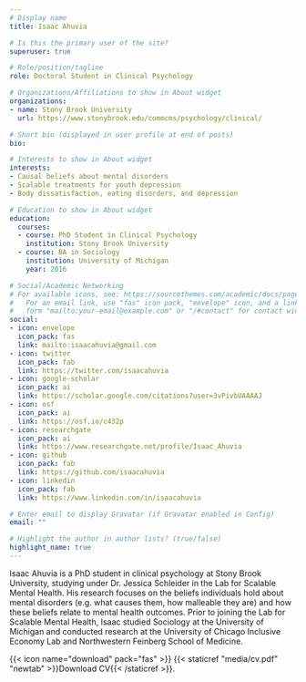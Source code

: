 ```yaml
---
# Display name
title: Isaac Ahuvia

# Is this the primary user of the site?
superuser: true

# Role/position/tagline
role: Doctoral Student in Clinical Psychology

# Organizations/Affiliations to show in About widget
organizations:
- name: Stony Brook University
  url: https://www.stonybrook.edu/commcms/psychology/clinical/

# Short bio (displayed in user profile at end of posts)
bio: 

# Interests to show in About widget
interests:
- Causal beliefs about mental disorders
- Scalable treatments for youth depression
- Body dissatisfaction, eating disorders, and depression

# Education to show in About widget
education:
  courses:
  - course: PhD Student in Clinical Psychology
    institution: Stony Brook University
  - course: BA in Sociology
    institution: University of Michigan
    year: 2016

# Social/Academic Networking
# For available icons, see: https://sourcethemes.com/academic/docs/page-builder/#icons
#   For an email link, use "fas" icon pack, "envelope" icon, and a link in the
#   form "mailto:your-email@example.com" or "/#contact" for contact widget.
social:
- icon: envelope
  icon_pack: fas
  link: mailto:isaacahuvia@gmail.com
- icon: twitter
  icon_pack: fab
  link: https://twitter.com/isaacahuvia
- icon: google-scholar
  icon_pack: ai
  link: https://scholar.google.com/citations?user=3vPivbUAAAAJ
- icon: osf
  icon_pack: ai
  link: https://osf.io/c432p
- icon: researchgate
  icon_pack: ai
  link: https://www.researchgate.net/profile/Isaac_Ahuvia
- icon: github
  icon_pack: fab
  link: https://github.com/isaacahuvia
- icon: linkedin
  icon_pack: fab
  link: https://www.linkedin.com/in/isaacahuvia

# Enter email to display Gravatar (if Gravatar enabled in Config)
email: ""

# Highlight the author in author lists? (true/false)
highlight_name: true
---
```


Isaac Ahuvia is a PhD student in clinical psychology at Stony Brook University, studying under Dr. Jessica Schleider in the Lab for Scalable Mental Health. His research focuses on the beliefs individuals hold about mental disorders (e.g. what causes them, how malleable they are) and how these beliefs relate to mental health outcomes. Prior to joining the Lab for Scalable Mental Health, Isaac studied Sociology at the University of Michigan and conducted research at the University of Chicago Inclusive Economy Lab and Northwestern Feinberg School of Medicine. 

{{< icon name="download" pack="fas" >}} {{< staticref "media/cv.pdf" "newtab" >}}Download CV{{< /staticref >}}.
